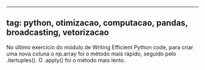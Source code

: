 

---
tag: python, otimizacao, computacao, pandas, broadcasting, vetorizacao
---

No último exercício do módulo de Writing Efficient Python code, para criar uma nova coluna o np.array foi o método mais rápido, seguido pelo .itertuples(). O .apply() foi o método mais lento.

